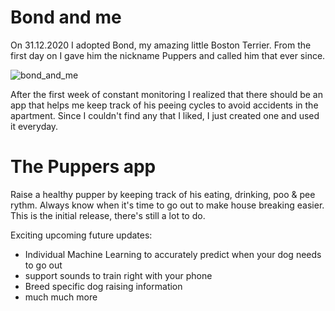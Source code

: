 # Bond and me #

On 31.12.2020 I adopted Bond, my amazing little Boston Terrier. From the first day on I gave him the nickname Puppers and called him that ever since.

![bond_and_me](https://user-images.githubusercontent.com/5389719/122398251-fe566780-cf79-11eb-8f6e-a8b3395a853f.jpg)

After the first week of constant monitoring I realized that there should be an app that helps me keep track of his peeing cycles to avoid accidents in the apartment. Since I couldn't find any that I liked, I just created one and used it everyday.


# The Puppers app #

Raise a healthy pupper by keeping track of his eating, drinking, poo & pee rythm. Always know when it's time to go out to make house breaking easier.
This is the initial release, there's still a lot to do. 

Exciting upcoming future updates:

* Individual Machine Learning to accurately predict when your dog needs to go out
* support sounds to train right with your phone
* Breed specific dog raising information
* much much more
